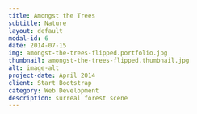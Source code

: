 ```yaml
---
title: Amongst the Trees
subtitle: Nature
layout: default
modal-id: 6
date: 2014-07-15
img: amongst-the-trees-flipped.portfolio.jpg
thumbnail: amongst-the-trees-flipped.thumbnail.jpg
alt: image-alt
project-date: April 2014
client: Start Bootstrap
category: Web Development
description: surreal forest scene
---
```

